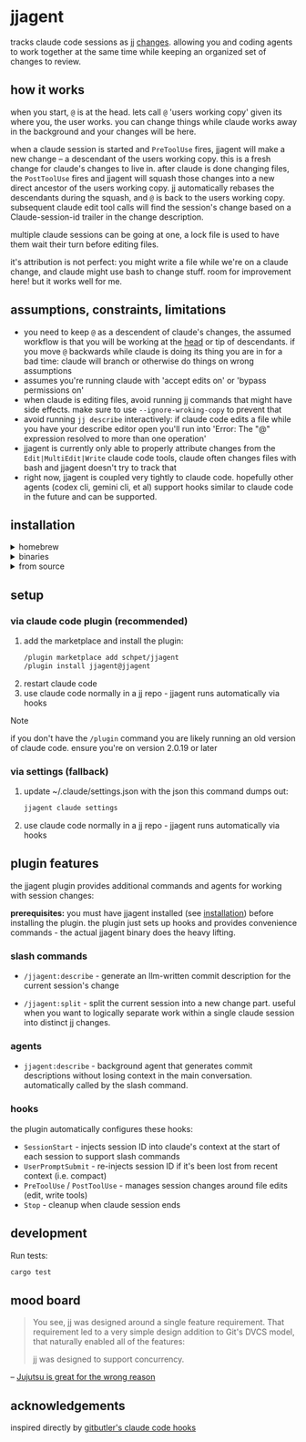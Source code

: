 # jjagent

tracks claude code sessions as jj [changes](https://jj-vcs.github.io/jj/latest/glossary/#change). allowing you and coding agents to work together at the same time while keeping an organized set of changes to review.

## how it works

when you start, `@` is at the head. lets call `@` 'users working copy' given its where you, the user works. you can change things while claude works away in the background and your changes will be here.

when a claude session is started and `PreToolUse` fires, jjagent will make a new change – a descendant of the users working copy. this is a fresh change for claude's changes to live in. after claude is done changing files, the `PostToolUse` fires and jjagent will squash those changes into a new direct ancestor of the users working copy. jj automatically rebases the descendants during the squash, and `@` is back to the users working copy. subsequent claude edit tool calls will find the session's change based on a Claude-session-id trailer in the change description.

multiple claude sessions can be going at one, a lock file is used to have them wait their turn before editing files.

it's attribution is not perfect: you might write a file while we're on a claude change, and claude might use bash to change stuff. room for improvement here! but it works well for me.

## assumptions, constraints, limitations

- you need to keep `@` as a descendent of claude's changes, the assumed workflow is that you will be working at the [head](https://jj-vcs.github.io/jj/latest/glossary/#head) or tip of descendants. if you move `@` backwards while claude is doing its thing you are in for a bad time: claude will branch or otherwise do things on wrong assumptions
- assumes you're running claude with 'accept edits on' or 'bypass permissions on'
- when claude is editing files, avoid running jj commands that might have side effects. make sure to use `--ignore-wroking-copy` to prevent that
- avoid running `jj describe` interactively: if claude code edits a file while you have your describe editor open you'll run into 'Error: The "@" expression resolved to more than one operation'
- jjagent is currently only able to properly attribute changes from the `Edit|MultiEdit|Write` claude code tools, claude often changes files with bash and jjagent doesn't try to track that
- right now, jjagent is coupled very tightly to claude code. hopefully other agents (codex cli, gemini cli, et al) support hooks similar to claude code in the future and can be supported.

## installation

<details>
<summary>homebrew</summary>

```bash
brew install schpet/tap/jjagent
```

</details>

<details>
<summary>binaries</summary>

https://github.com/schpet/jjagent/releases/latest

</details>

<details>
<summary>from source</summary>

```bash
# clone jj agent locally
cargo install --path .
```

</details>

## setup

### via claude code plugin (recommended)

1. add the marketplace and install the plugin:
   ```bash
   /plugin marketplace add schpet/jjagent
   /plugin install jjagent@jjagent
   ```
1. restart claude code
1. use claude code normally in a jj repo - jjagent runs automatically via hooks


> [!NOTE]
> if you don't have the `/plugin` command you are likely running an old version of claude code. ensure you're on version 2.0.19 or later

### via settings (fallback)

1. update ~/.claude/settings.json with the json this command dumps out:
   ```bash
   jjagent claude settings
   ```
2. use claude code normally in a jj repo - jjagent runs automatically via hooks

## plugin features

the jjagent plugin provides additional commands and agents for working with session changes:

**prerequisites:** you must have jjagent installed (see [installation](#installation)) before installing the plugin. the plugin just sets up hooks and provides convenience commands - the actual jjagent binary does the heavy lifting.

### slash commands

- `/jjagent:describe` - generate an llm-written commit description for the current session's change

- `/jjagent:split` - split the current session into a new change part. useful when you want to logically separate work within a single claude session into distinct jj changes.

### agents

- `jjagent:describe` - background agent that generates commit descriptions without losing context in the main conversation. automatically called by the slash command.

### hooks

the plugin automatically configures these hooks:
- `SessionStart` - injects session ID into claude's context at the start of each session to support slash commands
- `UserPromptSubmit` - re-injects session ID if it's been lost from recent context (i.e. compact)
- `PreToolUse` / `PostToolUse` - manages session changes around file edits (edit, write tools)
- `Stop` - cleanup when claude session ends

## development

Run tests:

```bash
cargo test
```

## mood board

> You see, jj was designed around a single feature requirement. That requirement led to a very simple design addition to Git's DVCS model, that naturally enabled all of the features:
>
> jj was designed to support concurrency.

– [Jujutsu is great for the wrong reason](https://www.felesatra.moe/blog/2024/12/23/jj-is-great-for-the-wrong-reason)

## acknowledgements

inspired directly by [gitbutler's claude code hooks](https://docs.gitbutler.com/features/ai-integration/claude-code-hooks)
